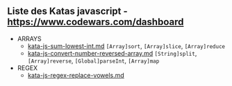 ## Liste des Katas javascript - https://www.codewars.com/dashboard

* ARRAYS
  * [kata-js-sum-lowest-int.md](kata-js-sum-lowest-int.md) `[Array]sort`, `[Array]slice`, `[Array]reduce`
  * [kata-js-convert-number-reversed-array.md](kata-js-convert-number-reversed-array.md) `[String]split`, `[Array]reverse`, `[Global]parseInt`, `[Array]map`
* REGEX
  * [kata-js-regex-replace-vowels.md](kata-js-regex-replace-vowels.md)
  
